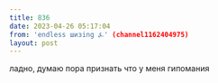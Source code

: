 ```yaml
---
title: 836
date: 2023-04-26 05:17:04
from: 'endless шизing ⍼' (channel1162404975)
layout: post
---
```


ладно, думаю пора признать что у меня гипомания
